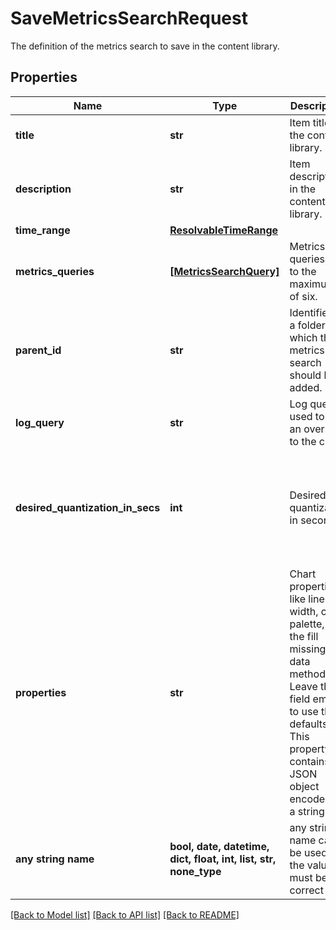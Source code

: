 # SaveMetricsSearchRequest

The definition of the metrics search to save in the content library.

## Properties
Name | Type | Description | Notes
------------ | ------------- | ------------- | -------------
**title** | **str** | Item title in the content library. | 
**description** | **str** | Item description in the content library. | 
**time_range** | [**ResolvableTimeRange**](ResolvableTimeRange.md) |  | 
**metrics_queries** | [**[MetricsSearchQuery]**](MetricsSearchQuery.md) | Metrics queries, up to the maximum of six. | 
**parent_id** | **str** | Identifier of a folder to which the metrics search should be added. | 
**log_query** | **str** | Log query used to add an overlay to the chart. | [optional] 
**desired_quantization_in_secs** | **int** | Desired quantization in seconds. | [optional]  if omitted the server will use the default value of 0
**properties** | **str** | Chart properties, like line width, color palette, and the fill missing data method. Leave this field empty to use the defaults. This property contains JSON object encoded as a string.  | [optional] 
**any string name** | **bool, date, datetime, dict, float, int, list, str, none_type** | any string name can be used but the value must be the correct type | [optional]

[[Back to Model list]](../README.md#documentation-for-models) [[Back to API list]](../README.md#documentation-for-api-endpoints) [[Back to README]](../README.md)


